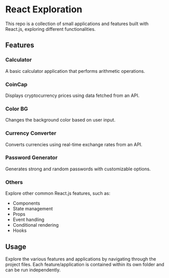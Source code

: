 # React Exploration

This repo is a collection of small applications and features built with React.js, exploring different functionalities.

## Features

### Calculator

A basic calculator application that performs arithmetic operations.

### CoinCap

Displays cryptocurrency prices using data fetched from an API.

### Color BG

Changes the background color based on user input.

### Currency Converter

Converts currencies using real-time exchange rates from an API.

### Password Generator

Generates strong and random passwords with customizable options.

### Others

Explore other common React.js features, such as:

- Components
- State management
- Props
- Event handling
- Conditional rendering
- Hooks

## Usage

Explore the various features and applications by navigating through the project files. Each feature/application is contained within its own folder and can be run independently.
